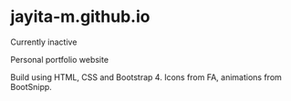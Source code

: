 # jayita-m.github.io
Currently inactive

Personal portfolio website

Build using HTML, CSS and Bootstrap 4. Icons from FA, animations from BootSnipp.
